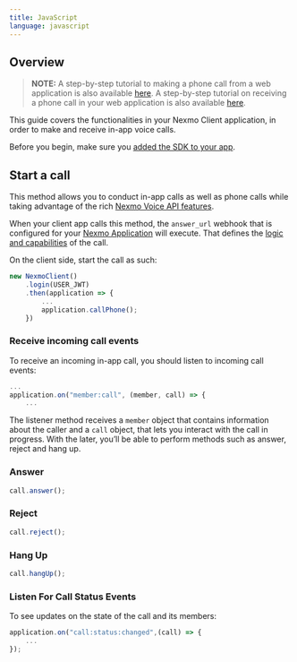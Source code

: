 ```yaml
---
title: JavaScript
language: javascript
---
```


## Overview

> **NOTE:** A step-by-step tutorial to making a phone call from a web application is also available [here](/client-sdk/tutorials/app-to-phone/introduction). A step-by-step tutorial on receiving a phone call in your web application is also available [here](/client-sdk/tutorials/phone-to-app/introduction).

This guide covers the functionalities in your Nexmo Client application, in order to make and receive in-app voice calls.

Before you begin, make sure you [added the SDK to your app](/client-sdk/setup/add-sdk-to-your-app).

## Start a call

This method allows you to conduct in-app calls as well as phone calls while taking advantage of the rich [Nexmo Voice API features](/voice/voice-api/overview).

When your client app calls this method, the `answer_url` webhook that is configured for your [Nexmo Application](/concepts/guides/applications) will execute. That defines the [logic and capabilities](/voice/voice-api/ncco-reference) of the call.

On the client side, start the call as such:

```javascript
new NexmoClient()
    .login(USER_JWT)
    .then(application => {
        ...
        application.callPhone();
    })
```

### Receive incoming call events

To receive an incoming in-app call, you should listen to incoming call events:

```javascript
...
application.on("member:call", (member, call) => {
    ...
```

The listener method receives a `member` object that contains information about the caller and a `call` object, that lets you interact with the call in progress. With the later, you’ll be able to perform methods such as answer, reject and hang up.

### Answer

```javascript
call.answer();
```

### Reject

```javascript
call.reject();
```

### Hang Up

```javascript
call.hangUp();
```

### Listen For Call Status Events

To see updates on the state of the call and its members:

```javascript
application.on("call:status:changed",(call) => {
    ...
});
```